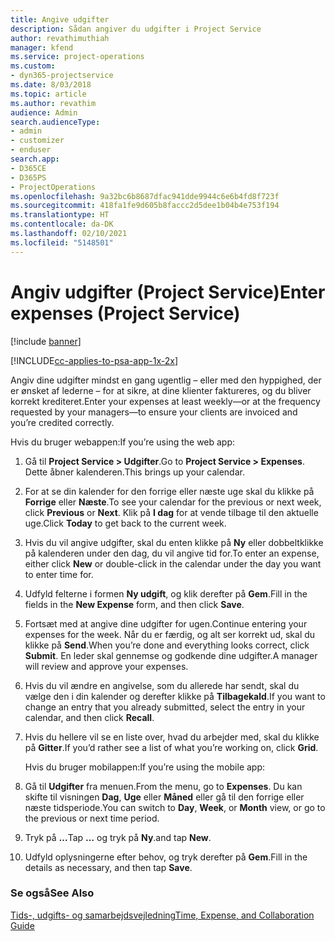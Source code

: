 ```yaml
---
title: Angive udgifter
description: Sådan angiver du udgifter i Project Service
author: revathimuthiah
manager: kfend
ms.service: project-operations
ms.custom:
- dyn365-projectservice
ms.date: 8/03/2018
ms.topic: article
ms.author: revathim
audience: Admin
search.audienceType:
- admin
- customizer
- enduser
search.app:
- D365CE
- D365PS
- ProjectOperations
ms.openlocfilehash: 9a32bc6b8687dfac941dde9944c6e6b4fd8f723f
ms.sourcegitcommit: 418fa1fe9d605b8faccc2d5dee1b04b4e753f194
ms.translationtype: HT
ms.contentlocale: da-DK
ms.lasthandoff: 02/10/2021
ms.locfileid: "5148501"
---
```

# <a name="enter-expenses-project-service"></a><span data-ttu-id="4efab-103">Angiv udgifter (Project Service)</span><span class="sxs-lookup"><span data-stu-id="4efab-103">Enter expenses (Project Service)</span></span>

[!include [banner](../includes/psa-now-project-operations.md)]

[!INCLUDE[cc-applies-to-psa-app-1x-2x](../includes/cc-applies-to-psa-app-1x-2x.md)]

<span data-ttu-id="4efab-104">Angiv dine udgifter mindst en gang ugentlig – eller med den hyppighed, der er ønsket af lederne – for at sikre, at dine klienter faktureres, og du bliver korrekt krediteret.</span><span class="sxs-lookup"><span data-stu-id="4efab-104">Enter your expenses at least weekly—or at the frequency requested by your managers—to ensure your clients are invoiced and you’re credited correctly.</span></span>  
  
 <span data-ttu-id="4efab-105">Hvis du bruger webappen:</span><span class="sxs-lookup"><span data-stu-id="4efab-105">If you’re using the web app:</span></span>  
  
1. <span data-ttu-id="4efab-106">Gå til **Project Service > Udgifter**.</span><span class="sxs-lookup"><span data-stu-id="4efab-106">Go to **Project Service > Expenses**.</span></span> <span data-ttu-id="4efab-107">Dette åbner kalenderen.</span><span class="sxs-lookup"><span data-stu-id="4efab-107">This brings up your calendar.</span></span>  
  
2. <span data-ttu-id="4efab-108">For at se din kalender for den forrige eller næste uge skal du klikke på **Forrige** eller **Næste**.</span><span class="sxs-lookup"><span data-stu-id="4efab-108">To see your calendar for the previous or next week, click **Previous** or **Next**.</span></span> <span data-ttu-id="4efab-109">Klik på **I dag** for at vende tilbage til den aktuelle uge.</span><span class="sxs-lookup"><span data-stu-id="4efab-109">Click **Today** to get back to the current week.</span></span>  
  
3. <span data-ttu-id="4efab-110">Hvis du vil angive udgifter, skal du enten klikke på **Ny** eller dobbeltklikke på kalenderen under den dag, du vil angive tid for.</span><span class="sxs-lookup"><span data-stu-id="4efab-110">To enter an expense, either click **New** or double-click in the calendar under the day you want to enter time for.</span></span>  
  
4. <span data-ttu-id="4efab-111">Udfyld felterne i formen **Ny udgift**, og klik derefter på **Gem**.</span><span class="sxs-lookup"><span data-stu-id="4efab-111">Fill in the fields in the **New Expense** form, and then click **Save**.</span></span>  
  
5. <span data-ttu-id="4efab-112">Fortsæt med at angive dine udgifter for ugen.</span><span class="sxs-lookup"><span data-stu-id="4efab-112">Continue entering your expenses for the week.</span></span> <span data-ttu-id="4efab-113">Når du er færdig, og alt ser korrekt ud, skal du klikke på **Send**.</span><span class="sxs-lookup"><span data-stu-id="4efab-113">When you’re done and everything looks correct, click **Submit**.</span></span> <span data-ttu-id="4efab-114">En leder skal gennemse og godkende dine udgifter.</span><span class="sxs-lookup"><span data-stu-id="4efab-114">A manager will review and approve your expenses.</span></span>  
  
6. <span data-ttu-id="4efab-115">Hvis du vil ændre en angivelse, som du allerede har sendt, skal du vælge den i din kalender og derefter klikke på **Tilbagekald**.</span><span class="sxs-lookup"><span data-stu-id="4efab-115">If you want to change an entry that you already submitted, select the entry in your calendar, and then click **Recall**.</span></span>  
  
7. <span data-ttu-id="4efab-116">Hvis du hellere vil se en liste over, hvad du arbejder med, skal du klikke på **Gitter**.</span><span class="sxs-lookup"><span data-stu-id="4efab-116">If you’d rather see a list of what you’re working on, click **Grid**.</span></span>  
  
   <span data-ttu-id="4efab-117">Hvis du bruger mobilappen:</span><span class="sxs-lookup"><span data-stu-id="4efab-117">If you’re using the mobile app:</span></span>  
  
8. <span data-ttu-id="4efab-118">Gå til **Udgifter** fra menuen.</span><span class="sxs-lookup"><span data-stu-id="4efab-118">From the menu, go to **Expenses**.</span></span>     <span data-ttu-id="4efab-119">Du kan skifte til visningen **Dag**, **Uge** eller **Måned** eller gå til den forrige eller næste tidsperiode.</span><span class="sxs-lookup"><span data-stu-id="4efab-119">You can switch to **Day**, **Week**, or **Month** view, or go to the previous or next time period.</span></span>  
  
9. <span data-ttu-id="4efab-120">Tryk på **…**</span><span class="sxs-lookup"><span data-stu-id="4efab-120">Tap **…**</span></span> <span data-ttu-id="4efab-121">og tryk på **Ny**.</span><span class="sxs-lookup"><span data-stu-id="4efab-121">and tap **New**.</span></span>  
  
10. <span data-ttu-id="4efab-122">Udfyld oplysningerne efter behov, og tryk derefter på **Gem**.</span><span class="sxs-lookup"><span data-stu-id="4efab-122">Fill in the details as necessary, and then tap **Save**.</span></span>  
  
### <a name="see-also"></a><span data-ttu-id="4efab-123">Se også</span><span class="sxs-lookup"><span data-stu-id="4efab-123">See Also</span></span>  
 [<span data-ttu-id="4efab-124">Tids-, udgifts- og samarbejdsvejledning</span><span class="sxs-lookup"><span data-stu-id="4efab-124">Time, Expense, and Collaboration Guide</span></span>](../psa/time-expense-collaboration-guide.md)
